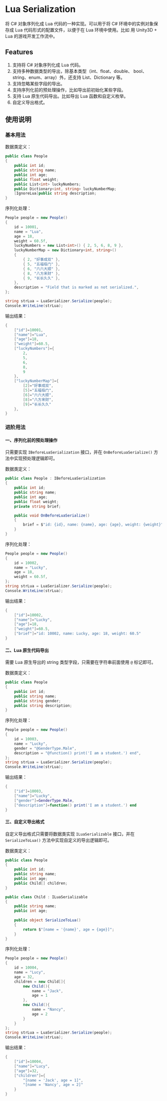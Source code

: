 # Lua Serialization
将 C# 对象序列化成 Lua 代码的一种实现。可以用于将 C# 环境中的实例对象保存成 Lua 代码形式的配置文件，以便于在 Lua 环境中使用。比如 用 Unity3D + Lua 的游戏开发工作流中。

## Features
1. 支持将 C# 对象序列化成 Lua 代码。
2. 支持多种数据类型的导出，除基本类型（int、float、double、 bool、string、enum、array）外，还支持 List、Dictionary 等。
3. 支持忽略某些字段的导出。
4. 支持序列化前的预处理操作，比如导出前初始化某些字段。
5. 支持 Lua 原生代码导出。比如导出 Lua 函数和自定义枚举。
6. 自定义导出格式。

## 使用说明

### 基本用法

数据类定义：
```csharp
public class People
{
    public int id;
    public string name;
    public int age;
    public float weight;
    public List<int> luckyNumbers;
    public Dictionary<int, string> luckyNumberMap;
    [IgnoreLua]public string description;
}
```

序列化处理：
```csharp
People people = new People()
{
    id = 10001,
    name = "Lua",
    age = 18,
    weight = 60.5f,
    luckyNumbers = new List<int>() { 2, 5, 6, 8, 9 },
    luckyNumberMap = new Dictionary<int, string>()
    {
        { 2, "好事成双" },
        { 5, "五福临门" },
        { 6, "六六大顺" },
        { 8, "八方来财" },
        { 9, "长长久久" },
    },
    description = "Field that is marked as not serialized.",
};

string strLua = LuaSerializer.Serialize(people);
Console.WriteLine(strLua);
```

输出结果：
```lua
{
    ["id"]=10001,
    ["name"]="Lua",
    ["age"]=18,
    ["weight"]=60.5,
    ["luckyNumbers"]={
        2,
        5,
        6,
        8,
        9
    },
    ["luckyNumberMap"]={
        [2]="好事成双",
        [5]="五福临门",
        [6]="六六大顺",
        [8]="八方来财",
        [9]="长长久久"
    },
}
```

### 进阶用法
#### 一、序列化前的预处理操作
只需要实现 `IBeforeLuaSerialization` 接口，并在 `OnBeforeLuaSerialize()` 方法中实现预处理逻辑即可。

数据类定义：
```csharp
public class People : IBeforeLuaSerialization
{
    public int id;
    public string name;
    public int age;
    public float weight;
    private string brief;

    public void OnBeforeLuaSerialize()
    {
        brief = $"id: {id}, name: {name}, age: {age}, weight: {weight}";
    }
}
```

序列化处理：
```csharp
People people = new People()
{
    id = 10002,
    name = "Lucky",
    age = 18,
    weight = 60.5f,
};
string strLua = LuaSerializer.Serialize(people);
Console.WriteLine(strLua);
```

输出结果：
```lua
{
    ["id"]=10002,
    ["name"]="Lucky",
    ["age"]=18,
    ["weight"]=60.5,
    ["brief"]="id: 10002, name: Lucky, age: 18, weight: 60.5"
}
```

#### 二、Lua 原生代码导出
需要 Lua 原生导出的 string 类型字段，只需要在字符串前面使用 `@` 标记即可。

数据类定义：
```csharp
public class People
{
    public int id;
    public string name;
    public string gender;
    public string description;
}
```

序列化处理：
```csharp
People people = new People()
{
    id = 10003,
    name = "Lucky",
    gender = "@GenderType.Male",
    description = "@function() print('I am a student.') end",
};
string strLua = LuaSerializer.Serialize(people);
Console.WriteLine(strLua);
```

输出结果：
```lua
{
    ["id"]=10003,
    ["name"]="Lucky",
    ["gender"]=GenderType.Male,
    ["description"]=function() print('I am a student.') end
}
```

#### 三、自定义导出格式
自定义导出格式只需要将数据类实现 `ILuaSerializable` 接口，并在 `SerializeToLua()` 方法中实现自定义的导出逻辑即可。

数据类定义：
```csharp
public class People
{
    public int id;
    public string name;
    public int age;
    public Child[] children;
}

public class Child : ILuaSerializable
{
    public string name;
    public int age;
    
    public object SerializeToLua()
    {
        return $"[name = '{name}', age = {age}]";
    }
}
```

序列化处理：
```csharp
People people = new People()
{
    id = 10004,
    name = "Lucy",
    age = 32,
    children = new Child[]{
        new Child(){
            name = "Jack",
            age = 1
        },
        new Child(){
            name = "Nancy",
            age = 2
        }
    }
};
string strLua = LuaSerializer.Serialize(people);
Console.WriteLine(strLua);
```

输出结果：
```lua
{
    ["id"]=10004,
    ["name"]="Lucy",
    ["age"]=32,
    ["children"]={
        "[name = 'Jack', age = 1]",
        "[name = 'Nancy', age = 2]"
    }
}
```
 
